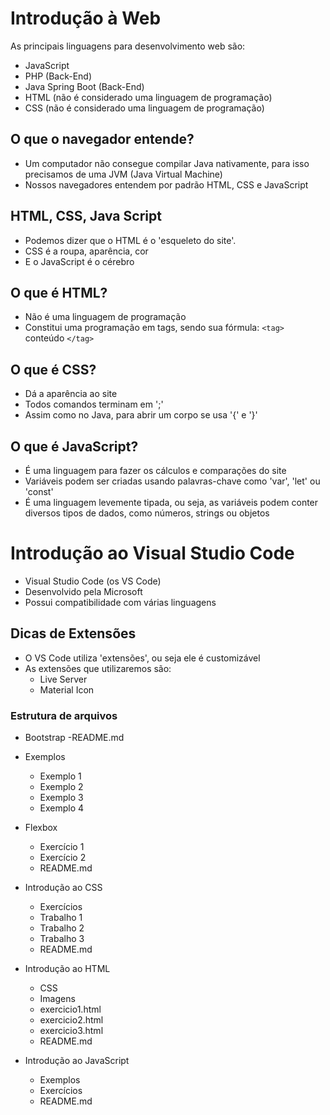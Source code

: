 # Introdução à Web

As principais linguagens para desenvolvimento web são:
- JavaScript
- PHP (Back-End)
- Java Spring Boot (Back-End)
- HTML (não é considerado uma linguagem de programação)
- CSS (não é considerado uma linguagem de programação)

## O que o navegador entende?

- Um computador não consegue compilar Java nativamente, para isso precisamos de uma JVM (Java Virtual Machine)
- Nossos navegadores entendem por padrão HTML, CSS e JavaScript

## HTML, CSS, Java Script 

- Podemos dizer que o HTML é o 'esqueleto do site'.
- CSS é a roupa, aparência, cor
- E o JavaScript é o cérebro

## O que é HTML?

- Não é uma linguagem de programação
- Constitui uma programação em tags, sendo sua fórmula: ``<tag>`` conteúdo ``</tag>``

## O que é CSS?

- Dá a aparência ao site
- Todos comandos terminam em ';'
- Assim como no Java, para abrir um corpo se usa '{' e '}'

## O que é JavaScript?

- É uma linguagem para fazer os cálculos e comparações do site
- Variáveis podem ser criadas usando palavras-chave como 'var', 'let' ou 'const'
- É uma linguagem levemente tipada, ou seja, as variáveis podem conter diversos tipos de dados, como números, strings ou objetos

# Introdução ao Visual Studio Code

- Visual Studio Code (os VS Code)
- Desenvolvido pela Microsoft
- Possui compatibilidade com várias linguagens

## Dicas de Extensões

- O VS Code utiliza 'extensões', ou seja ele é customizável
- As extensões que utilizaremos são:
  - Live Server
  - Material Icon

### Estrutura de arquivos

- Bootstrap
  -README.md

- Exemplos
  - Exemplo 1
  - Exemplo 2
  - Exemplo 3
  - Exemplo 4

- Flexbox
  - Exercício 1
  - Exercício 2
  - README.md

- Introdução ao CSS

  - Exercícios
  - Trabalho 1
  - Trabalho 2
  - Trabalho 3
  - README.md

- Introdução ao HTML

  - CSS
  - Imagens
  - exercicio1.html
  - exercicio2.html
  - exercicio3.html
  - README.md

- Introdução ao JavaScript

  - Exemplos
  - Exercícios
  - README.md

